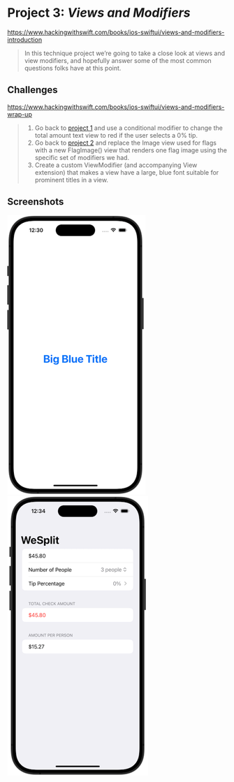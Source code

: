 # Project 3: *Views and Modifiers*
https://www.hackingwithswift.com/books/ios-swiftui/views-and-modifiers-introduction
> In this technique project we’re going to take a close look at views and view modifiers, and hopefully answer some of the most common questions folks have at this point.

## Challenges
https://www.hackingwithswift.com/books/ios-swiftui/views-and-modifiers-wrap-up
>1. Go back to [project 1](https://github.com/cyberwool/100DaysOfSwiftUI/tree/main/01-Project01-WeSplit) and use a conditional modifier to change the total amount text view to red if the user selects a 0% tip.
>2. Go back to [project 2](https://github.com/cyberwool/100DaysOfSwiftUI/tree/main/02-ChallengeDay-UnitConverter) and replace the Image view used for flags with a new FlagImage() view that renders one flag image using the specific set of modifiers we had.
>3. Create a custom ViewModifier (and accompanying View extension) that makes a view have a large, blue font suitable for prominent titles in a view.


## Screenshots
![Project 3: Views and Modifiers](Screenshots/04-Project03-large01.png) ![Project 3: Views and Modifiers](Screenshots/04-Project03-large02.png)
